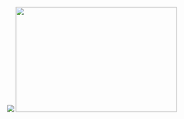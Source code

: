 <p align="center">
  <img src="https://readme-typing-svg.herokuapp.com?font=Orbitron&size=40&color=%2379A500&height=67&duration=3000&center=true&lines=🅺4🅽">
  <img src="https://tenor.com/view/halloween-evil-pokemon-shadow-dark-gif-14982268" height="240" width="370">
</p>
